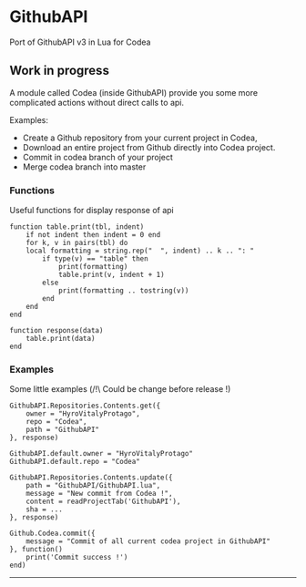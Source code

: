 # GithubAPI
Port of GithubAPI v3 in Lua for Codea

## Work in progress

A module called Codea (inside GithubAPI) provide you some more complicated actions without direct calls to api.

Examples:
- Create a Github repository from your current project in Codea,
- Download an entire project from Github directly into Codea project.
- Commit in codea branch of your project
- Merge codea branch into master

### Functions

Useful functions for display response of api

	function table.print(tbl, indent)
		if not indent then indent = 0 end
		for k, v in pairs(tbl) do
		local formatting = string.rep("  ", indent) .. k .. ": "
			if type(v) == "table" then
				print(formatting)
				table.print(v, indent + 1)
			else
				print(formatting .. tostring(v))
			end
		end
	end

	function response(data)
		table.print(data)
	end

### Examples

Some little examples (/!\ Could be change before release !)

	GithubAPI.Repositories.Contents.get({
		owner = "HyroVitalyProtago",
		repo = "Codea",
		path = "GithubAPI"
	}, response)
  
	GithubAPI.default.owner = "HyroVitalyProtago"
	GithubAPI.default.repo = "Codea"
	
	GithubAPI.Repositories.Contents.update({
		path = "GithubAPI/GithubAPI.lua",
		message = "New commit from Codea !",
		content = readProjectTab('GithubAPI'),
		sha = ...
	}, response)
	
	Github.Codea.commit({
		message = "Commit of all current codea project in GithubAPI"
	}, function()
		print('Commit success !')
	end)

***
